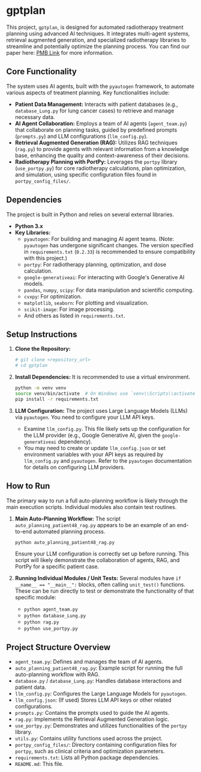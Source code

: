 # gptplan
This project, `gptplan`, is designed for automated radiotherapy treatment planning using advanced AI techniques. It integrates multi-agent systems, retrieval augmented generation, and specialized radiotherapy libraries to streamline and potentially optimize the planning process. You can find our paper here: [PMB Link](https://iopscience.iop.org/article/10.1088/1361-6560/adbff1) for more information.

## Core Functionality
The system uses AI agents, built with the `pyautogen` framework, to automate various aspects of treatment planning. Key functionalities include:
*   **Patient Data Management:** Interacts with patient databases (e.g., `database_Lung.py` for lung cancer cases) to retrieve and manage necessary data.
*   **AI Agent Collaboration:** Employs a team of AI agents (`agent_team.py`) that collaborate on planning tasks, guided by predefined prompts (`prompts.py`) and LLM configurations (`llm_config.py`).
*   **Retrieval Augmented Generation (RAG):** Utilizes RAG techniques (`rag.py`) to provide agents with relevant information from a knowledge base, enhancing the quality and context-awareness of their decisions.
*   **Radiotherapy Planning with PortPy:** Leverages the `portpy` library (`use_portpy.py`) for core radiotherapy calculations, plan optimization, and simulation, using specific configuration files found in `portpy_config_files/`.

## Dependencies
The project is built in Python and relies on several external libraries.

*   **Python 3.x**
*   **Key Libraries:**
    *   `pyautogen`: For building and managing AI agent teams. (Note: `pyautogen` has undergone significant changes. The version specified in `requirements.txt` (`0.2.33`) is recommended to ensure compatibility with this project.)
    *   `portpy`: For radiotherapy planning, optimization, and dose calculation.
    *   `google-generativeai`: For interacting with Google's Generative AI models.
    *   `pandas`, `numpy`, `scipy`: For data manipulation and scientific computing.
    *   `cvxpy`: For optimization.
    *   `matplotlib`, `seaborn`: For plotting and visualization.
    *   `scikit-image`: For image processing.
    *   And others as listed in `requirements.txt`.

## Setup Instructions

1.  **Clone the Repository:**
    ```bash
    # git clone <repository_url>
    # cd gptplan
    ```

2.  **Install Dependencies:**
    It is recommended to use a virtual environment.
    ```bash
    python -m venv venv
    source venv/bin/activate  # On Windows use `venv\\Scripts\\activate`
    pip install -r requirements.txt
    ```

3.  **LLM Configuration:**
    The project uses Large Language Models (LLMs) via `pyautogen`. You need to configure your LLM API keys.
    *   Examine `llm_config.py`. This file likely sets up the configuration for the LLM provider (e.g., Google Generative AI, given the `google-generativeai` dependency).
    *   You may need to create or update `llm_config.json` or set environment variables with your API keys as required by `llm_config.py` and `pyautogen`. Refer to the `pyautogen` documentation for details on configuring LLM providers.

## How to Run

The primary way to run a full auto-planning workflow is likely through the main execution scripts. Individual modules also contain test routines.

1.  **Main Auto-Planning Workflow:**
    The script `auto_planning_patient48_rag.py` appears to be an example of an end-to-end automated planning process.
    ```bash
    python auto_planning_patient48_rag.py
    ```
    Ensure your LLM configuration is correctly set up before running. This script will likely demonstrate the collaboration of agents, RAG, and PortPy for a specific patient case.

2.  **Running Individual Modules / Unit Tests:**
    Several modules have `if __name__ == "__main__":` blocks, often calling `unit_test()` functions. These can be run directly to test or demonstrate the functionality of that specific module:
    *   `python agent_team.py`
    *   `python database_Lung.py`
    *   `python rag.py`
    *   `python use_portpy.py`

## Project Structure Overview

*   `agent_team.py`: Defines and manages the team of AI agents.
*   `auto_planning_patient48_rag.py`: Example script for running the full auto-planning workflow with RAG.
*   `database.py` / `database_Lung.py`: Handles database interactions and patient data.
*   `llm_config.py`: Configures the Large Language Models for `pyautogen`.
*   `llm_config.json`: (If used) Stores LLM API keys or other related configurations.
*   `prompts.py`: Contains the prompts used to guide the AI agents.
*   `rag.py`: Implements the Retrieval Augmented Generation logic.
*   `use_portpy.py`: Demonstrates and utilizes functionalities of the `portpy` library.
*   `utils.py`: Contains utility functions used across the project.
*   `portpy_config_files/`: Directory containing configuration files for `portpy`, such as clinical criteria and optimization parameters.
*   `requirements.txt`: Lists all Python package dependencies.
*   `README.md`: This file.
